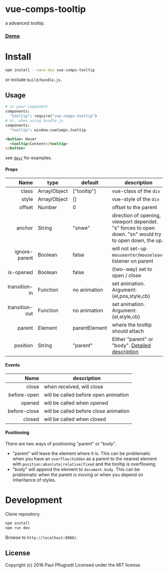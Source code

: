 # vue-comps-tooltip

a advanced tooltip.

### [Demo](https://vue-comps.github.io/vue-comps-tooltip)

# Install

```sh
npm install --save-dev vue-comps-tooltip
```
or include `build/bundle.js`.

## Usage
```coffee
# in your component
components:
  "tooltip": require("vue-comps-tooltip")
# or, when using bundle.js
components:
  "tooltip": window.vueComps.tooltip
```
```html
<button> Hover
  <tooltip>Content</tooltip>
</button>
```
see [`dev/`](dev/) for examples.

#### Props
Name | type | default | description
---:| --- | ---| ---
class | Array/Object | ["tooltip"] | vue-class of the `div`|
style | Array/Object | [] | vue-style of the `div`|
offset | Number | 0 | offset to the parent
anchor | String | "snwe" | direction of opening, viewport dependet. "s" forces to open down. "sn" would try to open down, the up.
ignore-parent | Boolean | false | will not set-up `mouseenter`/`mouseleave` listener on parent
is-opened	| Boolean	| false | (two-way) set to open / close|
transition-in | Function | no animation | set animation. Argument: {el,pos,style,cb}
transition-out | Function | no animation | set animation. Argument: {el,style,cb}
parent | Element | parentElement | where the tooltip should attach
position | String | "parent" | Either "parent" or "body". [Detailed description](#Positioning)

#### Events
Name |  description
---:| ---
close |  when received, will close
before-open | will be called before open animation
opened |  will be called when opened
before-close |  will be called before close animation
closed |  will be called when closed

#### Positioning
There are two ways of positioning "parent" or "body".
- "parent" will leave the element where it is. This can be problematic when you have an `overflow:hidden` as a parent to the nearest element with `position:absolute|relative|fixed` and the tooltip is overflowing.
- "body" will append the element to `document.body`. This can be problematic when the parent is moving or when you depend on inheritance of styles.

# Development
Clone repository.
```sh
npm install
npm run dev
```
Browse to `http://localhost:8080/`.

## License
Copyright (c) 2016 Paul Pflugradt
Licensed under the MIT license.
